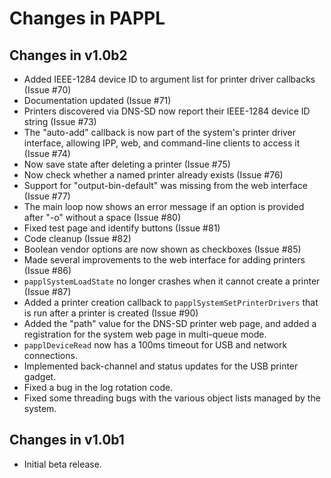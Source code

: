 Changes in PAPPL
================


Changes in v1.0b2
-----------------

- Added IEEE-1284 device ID to argument list for printer driver callbacks
  (Issue #70)
- Documentation updated (Issue #71)
- Printers discovered via DNS-SD now report their IEEE-1284 device ID string
  (Issue #73)
- The "auto-add" callback is now part of the system's printer driver interface,
  allowing IPP, web, and command-line clients to access it (Issue #74)
- Now save state after deleting a printer (Issue #75)
- Now check whether a named printer already exists (Issue #76)
- Support for "output-bin-default" was missing from the web interface
  (Issue #77)
- The main loop now shows an error message if an option is provided after "-o"
  without a space (Issue #80)
- Fixed test page and identify buttons (Issue #81)
- Code cleanup (Issue #82)
- Boolean vendor options are now shown as checkboxes (Issue #85)
- Made several improvements to the web interface for adding printers (Issue #86)
- `papplSystemLoadState` no longer crashes when it cannot create a printer
  (Issue #87)
- Added a printer creation callback to `papplSystemSetPrinterDrivers` that is
  run after a printer is created (Issue #90)
- Added the "path" value for the DNS-SD printer web page, and added a
  registration for the system web page in multi-queue mode.
- `papplDeviceRead` now has a 100ms timeout for USB and network connections.
- Implemented back-channel and status updates for the USB printer gadget.
- Fixed a bug in the log rotation code.
- Fixed some threading bugs with the various object lists managed by the
  system.


Changes in v1.0b1
-----------------

- Initial beta release.
